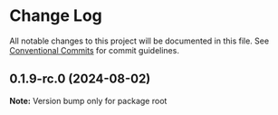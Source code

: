 # Change Log

All notable changes to this project will be documented in this file.
See [Conventional Commits](https://conventionalcommits.org) for commit guidelines.

## 0.1.9-rc.0 (2024-08-02)

**Note:** Version bump only for package root
